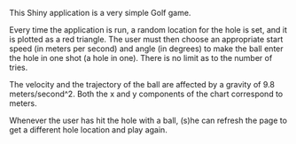 This Shiny application is a very simple Golf game.

Every time the application is run, a random location for the hole is set, and 
it is plotted as a red triangle. The user must then choose an appropriate start
speed (in meters per second) and angle (in degrees) to make the ball enter the 
hole in one shot (a hole in one). There is no limit as to the number of tries.

The velocity and the trajectory of the ball are affected by a gravity of 9.8
meters/second^2. Both the x and y components of the chart correspond to meters.

Whenever the user has hit the hole with a ball, (s)he can refresh the page to 
get a different hole location and play again.
